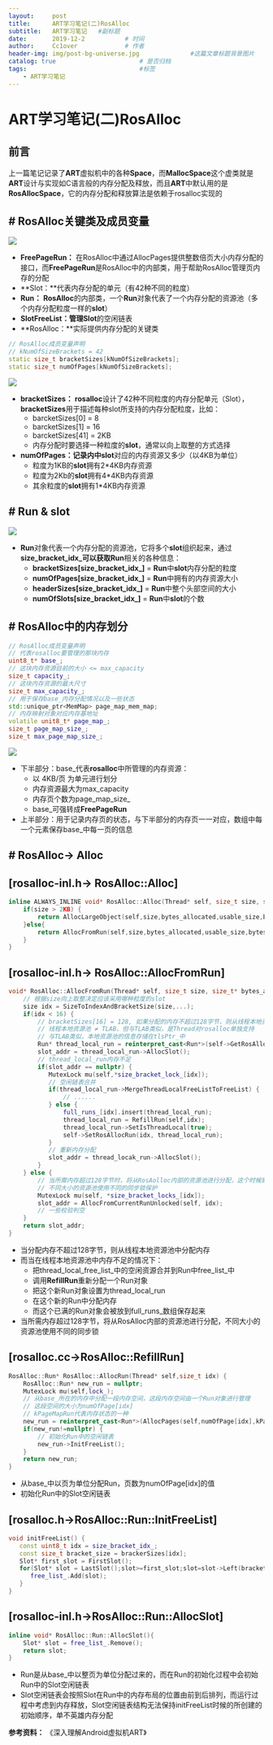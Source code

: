 ```yaml
---
layout:     post   				    
title:      ART学习笔记(二)RosAlloc
subtitle:   ART学习笔记   #副标题
date:       2019-12-2		   	# 时间
author:     Cc1over				# 作者
header-img: img/post-bg-universe.jpg              #这篇文章标题背景图片
catalog: true 						# 是否归档
tags:								#标签
    - ART学习笔记
---
```


# ART学习笔记(二)RosAlloc

## 前言

上一篇笔记记录了**ART**虚拟机中的各种**Space**，而**MallocSpace**这个虚类就是**ART**设计与实现如C语言般的内存分配及释放，而且**ART**中默认用的是**RosAllocSpace**，它的内存分配和释放算法是依赖于rosalloc实现的

## # RosAlloc关键类及成员变量

![](https://raw.githubusercontent.com/Cc1over/Cc1over.github.io/master/img/rosalloc2.jpg)

* **FreePageRun：** 在RosAlloc中通过AllocPages提供整数倍页大小内存分配的接口，而**FreePageRun**是RosAlloc中的内部类，用于帮助RosAlloc管理页内存的分配
* **Slot：**代表内存分配的单元（有42种不同的粒度）
* **Run：** **RosAlloc**的内部类，一个**Run**对象代表了一个内存分配的资源池（多个内存分配粒度一样的**slot**）
* **SlotFreeList：**管理**Slot**的空闲链表
* **RosAlloc：**实际提供内存分配的关键类

```c++
// RosAlloc成员变量声明
// kNumOfSizeBrackets = 42
static size_t bracketSizes[kNumOfSizeBrackets];
static size_t numOfPages[kNumOfSizeBrackets];
```

![](https://github.com/Cc1over/Cc1over.github.io/blob/master/img/rosalloc1.jpg?raw=true)

* **bracketSizes：** **rosalloc**设计了42种不同粒度的内存分配单元（Slot），**bracketSizes**用于描述每种slot所支持的内存分配粒度，比如：
  * barcketSizes[0] = 8
  * barcketSizes[1] = 16
  * barcketSizes[41] = 2KB
  * 内存分配时要选择一种粒度的**slot**，通常以向上取整的方式选择
* **numOfPages：**记录内中**slot**对应的内存资源又多少（以4KB为单位）
  * 粒度为1KB的**slot**拥有2*4KB内存资源
  * 粒度为2Kb的**slot**拥有4*4KB内存资源
  * 其余粒度的**slot**拥有1*4KB内存资源

## # Run & slot

![](https://raw.githubusercontent.com/Cc1over/Cc1over.github.io/master/img/rosalloc3.jpg)

* **Run**对象代表一个内存分配的资源池，它将多个**slot**组织起来，通过**size_bracket_idx_**可以获取**Run**相关的各种信息：
  * **bracketSizes[size_bracket_idx_]** = **Run**中**slot**内存分配的粒度
  * **numOfPages[size_bracket_idx_]** = **Run**中拥有的内存资源大小
  * **headerSizes[size_bracket_idx_]** = **Run**中整个头部空间的大小
  * **numOfSlots[size_bracket_idx_]** = **Run**中**slot**的个数

## # RosAlloc中的内存划分

```c++
// RosAlloc成员变量声明
// 代表rosalloc要管理的那块内存
uint8_t* base_;
// 这块内存资源目前的大小 <= max_capacity
size_t capacity_;
// 这块内存资源的最大尺寸
size_t max_capacity_;
// 用于保存base_内存分配情况以及一些状态
std::unique_ptr<MemMap> page_map_mem_map;
// 内存映射对象对应内存基地址
volatile unit8_t* page_map_;
size_t page_map_size_;
size_t max_page_map_size_;
```

![](https://raw.githubusercontent.com/Cc1over/Cc1over.github.io/master/img/rosalloc4.jpg)

* 下半部分：base_代表**rosalloc**中所管理的内存资源：
  * 以 4KB/页 为单元进行划分
  * 内存资源最大为max_capacity
  * 内存页个数为page_map_size_
  * base_可强转成**FreePageRun**
* 上半部分：用于记录内存页的状态，与下半部分的内存页一一对应，数组中每一个元素保存base_中每一页的信息

## # RosAlloc-> Alloc

## [rosalloc-inl.h-> RosAlloc::Alloc]

```c++
inline ALWAYS_INLINE void* RosAlloc::Alloc(Thread* self, size_t size, size_t* bytes_allocated, size_t* usable_size, size_t* bytes_tl_bulk_allocated) {
    if(size > 2KB) {
        return AllocLargeObject(self,size,bytes_allocated,usable_size,bytes_tl_bulk_allocated);
    }else{
        return AllocFromRun(self,size,bytes_allocated,usable_size,bytes_tl_bulk_allocated);
    }
}
```

## [rosalloc-inl.h-> RosAlloc::AllocFromRun]

```c++
void* RosAlloc::AllocFromRun(Thread* self, size_t size, size_t* bytes_allocated, size_t* usable_size, size_t* bytes_tl_bulk_allocated) { 
    // 根据size向上取整决定应该采用哪种粒度的slot
    size idx = SizeToIndexAndBracketSize(size,...);
    if(idx < 16) {
        // bracketSizes[16] = 128, 如果分配的内存不超过128字节，则从线程本地资源池中分配内存
        // 线程本地资源池 ≠ TLAB，但与TLAB类似，是Thread对rosalloc单独支持
        // 与TLAB类似，本地资源池的信息存储在tlsPtr_中
        Run* thread_local_run = reinterpret_cast<Run*>(self->GetRosAllocRun(idx));
        slot_addr = thread_local_run->AllocSlot();
        // thread_local_run内存不足
        if(slot_addr == nullptr) {
           MutexLock mu(self,*size_bracket_lock_[idx]);
           // 空闲链表合并 
           if(thread_local_run->MergeThreadLocalFreeListToFreeList) {
               // ......
           } else {
               full_runs_[idx].insert(thread_local_run);
               thread_local_run = RefillRun(self,idx);
               thread_local_run->SetIsThreadLocal(true);
               self->SetRosAllocRun(idx, thread_local_run);
           }
           // 重新内存分配
           slot_addr = thread_locak_run->AllocSlot();
        }
    } else {
        // 当所需内存超过128字节时，将从RosAolloc内部的资源池进行分配，这个时候需要同步锁保护
        // 不同大小的资源池使用不同的同步锁保护
        MutexLock mu(self, *size_bracket_locks_[idx]);
        slot_addr = AllocFromCurrentRunUnlocked(self, idx);
        // 一些校验判空
    }
    return slot_addr;
}
```

* 当分配内存不超过128字节，则从线程本地资源池中分配内存
* 而当在线程本地资源池中内存不足的情况下：
  * 把thread_local_free_list_中的空闲资源合并到Run中free_list_中
  * 调用**RefillRun**重新分配一个Run对象
  * 把这个新Run对象设置为thread_local_run
  * 在这个新的Run中分配内存
  * 而这个已满的Run对象会被放到full_runs_数组保存起来
* 当所需内存超过128字节，将从RosAlloc内部的资源池进行分配，不同大小的资源池使用不同的同步锁

## [rosalloc.cc->RosAlloc::RefillRun]

```c++
RosAlloc::Run* RosAlloc::AllocRun(Thread* self,size_t idx) {
    RosAlloc::Run* new_run = nullptr;
    MutexLock mu(self,lock_);
    // 从base_所在的内存中分配一段内存空间，这段内存空间由一个Run对象进行管理
    // 这段空间的大小为numOfPage[idx]
    // kPageMapRun代表内存状态的一种
    new_run = reinterpret_cast<Run*>(AllocPages(self,numOfPage[idx],kPageMapRun));
    if(new_run!=nullptr) {
        // 初始化Run中的空闲链表
        new_run->InitFreeList();
    }
    return new_run;
}
```

* 从base_中以页为单位分配Run，页数为numOfPage[idx]的值
* 初始化Run中的Slot空闲链表

## [rosalloc.h->RosAlloc::Run::InitFreeList]

```c++
void initFreeList() { 
   const uint8_t idx = size_bracket_idx_;
   const size_t bracket_size = brackerSizes[idx];
   Slot* first_slot = FirstSlot();
   for(Slot* slot = LastSlot();slot>=first_slot;slot=slot->Left(bracket_size)) {
      free_list_.Add(slot);     
   } 
}
```

## [rosalloc-inl.h->RosAlloc::Run::AllocSlot]

```c++
inline void* RosAlloc::Run::AllocSlot(){
    Slot* slot = free_list_.Remove();
    return slot;
}
```

* Run是从base_中以整页为单位分配过来的，而在Run的初始化过程中会初始Run中的Slot空闲链表
* Slot空闲链表会按照Slot在Run中的内存布局的位置由前到后排列，而运行过程中考虑到内存释放，Slot空闲链表结构无法保持initFreeList时候的所创建的初始顺序，单不英雄内存分配



**参考资料：** 《深入理解Android虚拟机ART》 